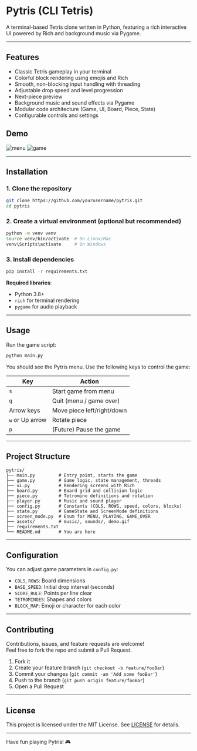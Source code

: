 # Pytris (CLI Tetris)

A terminal-based Tetris clone written in Python, featuring a rich interactive UI powered by Rich and background music via Pygame.

---

## Features

- Classic Tetris gameplay in your terminal
- Colorful block rendering using emojis and Rich
- Smooth, non-blocking input handling with threading
- Adjustable drop speed and level progression
- Next-piece preview
- Background music and sound effects via Pygame
- Modular code architecture (Game, UI, Board, Piece, State)
- Configurable controls and settings

## Demo

![menu]("./demo/1.png")
![game]("./demo/demo.gif")

---

## Installation

### 1. Clone the repository

```bash
git clone https://github.com/yourusername/pytris.git
cd pytris
```

### 2. Create a virtual environment (optional but recommended)

```bash
python -m venv venv
source venv/bin/activate  # On Linux/Mac
venv\Scripts\activate     # On Windows
```

### 3. Install dependencies

```bash
pip install -r requirements.txt
```

**Required libraries**:

- Python 3.8+
- `rich` for terminal rendering
- `pygame` for audio playback

---

## Usage

Run the game script:

```bash
python main.py
```

You should see the Pytris menu. Use the following keys to control the game:

| Key             | Action                     |
| --------------- | -------------------------- |
| `s`             | Start game from menu       |
| `q`             | Quit (menu / game over)    |
| Arrow keys      | Move piece left/right/down |
| `w` or Up arrow | Rotate piece               |
| `p`             | (Future) Pause the game    |

---

## Project Structure

```
pytris/
├── main.py         # Entry point, starts the game
├── game.py         # Game logic, state management, threads
├── ui.py           # Rendering screens with Rich
├── board.py        # Board grid and collision logic
├── piece.py        # Tetromino definitions and rotation
├── player.py       # Music and sound player
├── config.py       # Constants (COLS, ROWS, speed, colors, blocks)
├── state.py        # GameState and ScreenMode definitions
├── screen_mode.py  # Enum for MENU, PLAYING, GAME_OVER
├── assets/         # music/, sounds/, demo.gif
├── requirements.txt
└── README.md       # You are here
```

---

## Configuration

You can adjust game parameters in `config.py`:

- `COLS`, `ROWS`: Board dimensions
- `BASE_SPEED`: Initial drop interval (seconds)
- `SCORE_RULE`: Points per line clear
- `TETROMINOES`: Shapes and colors
- `BLOCK_MAP`: Emoji or character for each color

---

## Contributing

Contributions, issues, and feature requests are welcome!\
Feel free to fork the repo and submit a Pull Request.

1. Fork it
2. Create your feature branch (`git checkout -b feature/fooBar`)
3. Commit your changes (`git commit -am 'Add some fooBar'`)
4. Push to the branch (`git push origin feature/fooBar`)
5. Open a Pull Request

---

## License

This project is licensed under the MIT License. See [LICENSE](LICENSE) for details.

---

Have fun playing Pytris! 🎮